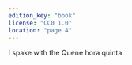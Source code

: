 ```yaml
---
edition_key: "book"
license: "CC0 1.0"
location: "page 4"
---
```

I spake with the Quene hora quinta.
